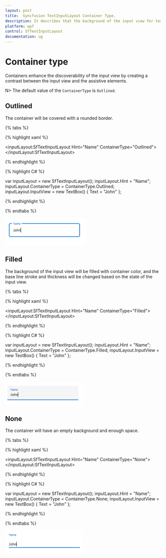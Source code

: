 ```yaml
---
layout: post
title:  Syncfusion TextInputLayout Container Type.
description: It describes that the background of the input view for text input layout can be changed by setting the ContainerType property.
platform: wpf
control: SfTextInputLayout
documentation: ug
---
```


# Container type

Containers enhance the discoverability of the input view by creating a contrast between the input view and the assistive elements.

N> The default value of the `ContainerType` is `Outlined`.

## Outlined

The container will be covered with a rounded border.

{% tabs %} 

{% highlight xaml %} 

<inputLayout:SfTextInputLayout
    Hint="Name" 
    ContainerType="Outlined">
    <TextBox Text="John" />
</inputLayout:SfTextInputLayout>  
 

{% endhighlight %}

{% highlight C# %} 

var inputLayout = new SfTextInputLayout();
inputLayout.Hint = "Name";
inputLayout.ContainerType = ContainerType.Outlined;
inputLayout.InputView = new TextBox() { Text = "John" }; 

{% endhighlight %}

{% endtabs %}

![Outlined type](Images/outlined.png)

## Filled

The background of the input view will be filled with container color, and the base line stroke and thickness will be changed based on the state of the input view.

{% tabs %} 

{% highlight xaml %} 

<inputLayout:SfTextInputLayout
    Hint="Name" 
    ContainerType="Filled">
    <TextBox Text="John" />
</inputLayout:SfTextInputLayout>  

{% endhighlight %}

{% highlight C# %} 

var inputLayout = new SfTextInputLayout();
inputLayout.Hint = "Name";
inputLayout.ContainerType = ContainerType.Filled;
inputLayout.InputView = new TextBox() { Text = "John" }; 

{% endhighlight %}

{% endtabs %}

![Filled type](Images/Filled.png)

## None

The container will have an empty background and enough space.

{% tabs %} 

{% highlight xaml %} 

<inputLayout:SfTextInputLayout
    Hint="Name" 
    ContainerType="None">
    <TextBox Text="John" />
</inputLayout:SfTextInputLayout>  
 

{% endhighlight %}

{% highlight C# %} 

var inputLayout = new SfTextInputLayout();
inputLayout.Hint = "Name";
inputLayout.ContainerType = ContainerType.None;
inputLayout.InputView = new TextBox() { Text = "John" }; 

{% endhighlight %}

{% endtabs %}

![None type](Images/none.png)


